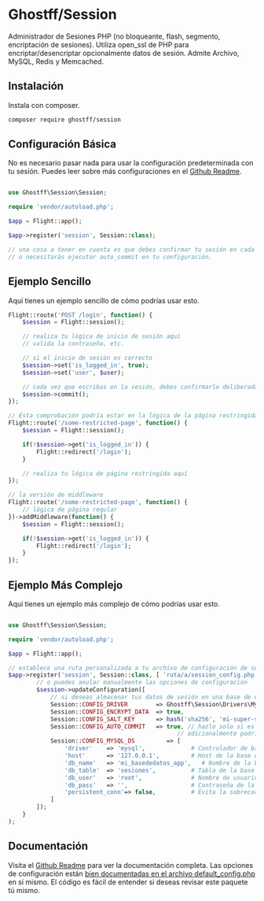 # Ghostff/Session

Administrador de Sesiones PHP (no bloqueante, flash, segmento, encriptación de sesiones). Utiliza open_ssl de PHP para encriptar/desencriptar opcionalmente datos de sesión. Admite Archivo, MySQL, Redis y Memcached.

## Instalación

Instala con composer.

```bash
composer require ghostff/session
```

## Configuración Básica

No es necesario pasar nada para usar la configuración predeterminada con tu sesión. Puedes leer sobre más configuraciones en el [Github Readme](https://github.com/Ghostff/Session).

```php

use Ghostff\Session\Session;

require 'vendor/autoload.php';

$app = Flight::app();

$app->register('session', Session::class);

// una cosa a tener en cuenta es que debes confirmar tu sesión en cada carga de página
// o necesitarás ejecutar auto_commit en tu configuración.
```

## Ejemplo Sencillo

Aquí tienes un ejemplo sencillo de cómo podrías usar esto.

```php
Flight::route('POST /login', function() {
	$session = Flight::session();

	// realiza tu lógica de inicio de sesión aquí
	// valida la contraseña, etc.

	// si el inicio de sesión es correcto
	$session->set('is_logged_in', true);
	$session->set('user', $user);

	// cada vez que escribas en la sesión, debes confirmarlo deliberadamente.
	$session->commit();
});

// Esta comprobación podría estar en la lógica de la página restringida, o envuelta con middleware.
Flight::route('/some-restricted-page', function() {
	$session = Flight::session();

	if(!$session->get('is_logged_in')) {
		Flight::redirect('/login');
	}

	// realiza tu lógica de página restringida aquí
});

// la versión de middleware
Flight::route('/some-restricted-page', function() {
	// lógica de página regular
})->addMiddleware(function() {
	$session = Flight::session();

	if(!$session->get('is_logged_in')) {
		Flight::redirect('/login');
	}
});
```

## Ejemplo Más Complejo

Aquí tienes un ejemplo más complejo de cómo podrías usar esto.

```php

use Ghostff\Session\Session;

require 'vendor/autoload.php';

$app = Flight::app();

// establece una ruta personalizada a tu archivo de configuración de sesión y dale una cadena aleatoria para el id de sesión
$app->register('session', Session::class, [ 'ruta/a/session_config.php', bin2hex(random_bytes(32)) ], function(Session $session) {
		// o puedes anular manualmente las opciones de configuración
		$session->updateConfiguration([
			// si deseas almacenar tus datos de sesión en una base de datos (útil si deseas algo como funcionalidad "ciérrame la sesión en todos los dispositivos")
			Session::CONFIG_DRIVER        => Ghostff\Session\Drivers\MySql::class,
			Session::CONFIG_ENCRYPT_DATA  => true,
			Session::CONFIG_SALT_KEY      => hash('sha256', 'mi-super-secreto-salt'), // por favor cambia esto a algo más
			Session::CONFIG_AUTO_COMMIT   => true, // hazlo solo si es necesario y/o es difícil confirmar() tu sesión.
												// adicionalmente podrías hacer Flight::after('start', function() { Flight::session()->commit(); });
			Session::CONFIG_MYSQL_DS         => [
				'driver'    => 'mysql',             # Controlador de base de datos para PDO dns, ej. (mysql:host=...;dbname=...)
				'host'      => '127.0.0.1',         # Host de la base de datos
				'db_name'   => 'mi_basededatos_app',   # Nombre de la base de datos
				'db_table'  => 'sesiones',          # Tabla de la base de datos
				'db_user'   => 'root',              # Nombre de usuario de la base de datos
				'db_pass'   => '',                  # Contraseña de la base de datos
				'persistent_conn'=> false,          # Evita la sobrecarga de establecer una nueva conexión cada vez que un script necesita comunicarse con una base de datos, lo que resulta en una aplicación web más rápida. BUSCA LA CONTRAPARTE TÚ MISMO
			]
		]);
	}
);
```

## Documentación

Visita el [Github Readme](https://github.com/Ghostff/Session) para ver la documentación completa. Las opciones de configuración están [bien documentadas en el archivo default_config.php](https://github.com/Ghostff/Session/blob/master/src/default_config.php) en sí mismo. El código es fácil de entender si deseas revisar este paquete tú mismo.